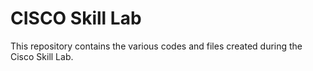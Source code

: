 # CISCO Skill Lab

This repository contains the various codes and files created during the Cisco Skill Lab.

